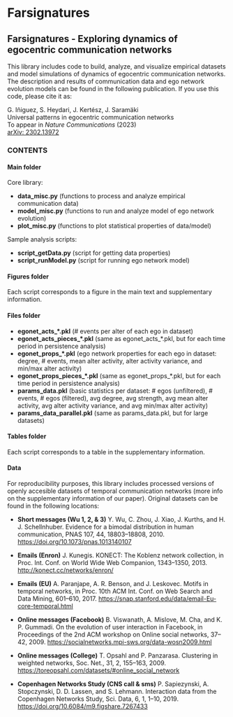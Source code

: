 # Farsignatures

## Farsignatures - Exploring dynamics of egocentric communication networks

This library includes code to build, analyze, and visualize empirical datasets and model simulations of dynamics of egocentric communication networks. The description and results of communication data and ego network evolution models can be found in the following publication. If you use this code, please cite it as:

G. Iñiguez, S. Heydari, J. Kertész, J. Saramäki  
Universal patterns in egocentric communication networks  
To appear in *Nature Communications* (2023)  
[arXiv: 2302.13972](https://arxiv.org/abs/2302.13972)


### CONTENTS

#### Main folder

Core library:
- **data_misc.py** (functions to process and analyze empirical communication data)
- **model_misc.py** (functions to run and analyze model of ego network evolution)
- **plot_misc.py** (functions to plot statistical properties of data/model)

Sample analysis scripts:
- **script_getData.py** (script for getting data properties)
- **script_runModel.py** (script for running ego network model)

#### Figures folder

Each script corresponds to a figure in the main text and supplementary information.

#### Files folder

- **egonet_acts_\*.pkl** (# events per alter of each ego in dataset)
- **egonet_acts_pieces_\*.pkl** (same as egonet_acts_\*.pkl, but for each time period in persistence analysis)
- **egonet_props_\*.pkl** (ego network properties for each ego in dataset: degree, # events, mean alter activity, alter activity variance, and min/max alter activity)
- **egonet_props_pieces_\*.pkl** (same as egonet_props_\*.pkl, but for each time period in persistence analysis)
- **params_data.pkl** (basic statistics per dataset: # egos (unfiltered), # events, # egos (filtered), avg degree, avg strength, avg mean alter activity, avg alter activity variance, and avg min/max alter activity)
- **params_data_parallel.pkl** (same as params_data.pkl, but for large datasets)

#### Tables folder

Each script corresponds to a table in the supplementary information.

#### Data

For reproducibility purposes, this library includes processed versions of openly accesible datasets of temporal communication networks (more info on the supplementary information of our paper). Original datasets can be found in the following locations:

- **Short messages (Wu 1, 2, & 3)** Y. Wu, C. Zhou, J. Xiao, J. Kurths, and H. J. Schellnhuber. Evidence for a bimodal distribution in human communication, PNAS 107, 44, 18803–18808, 2010. https://doi.org/10.1073/pnas.1013140107

- **Emails (Enron)** J. Kunegis. KONECT: The Koblenz network collection, in Proc. Int. Conf. on World Wide Web Companion, 1343–1350, 2013. http://konect.cc/networks/enron/

- **Emails (EU)** A. Paranjape, A. R. Benson, and J. Leskovec. Motifs in temporal networks, in Proc. 10th ACM Int. Conf. on Web Search and Data Mining, 601–610, 2017. https://snap.stanford.edu/data/email-Eu-core-temporal.html

- **Online messages (Facebook)** B. Viswanath, A. Mislove, M. Cha, and K. P. Gummadi. On the evolution of user interaction in Facebook, in Proceedings of the 2nd ACM workshop on Online social networks, 37–42, 2009. https://socialnetworks.mpi-sws.org/data-wosn2009.html

- **Online messages (College)** T. Opsahl and P. Panzarasa. Clustering in weighted networks, Soc. Net., 31, 2, 155–163, 2009. https://toreopsahl.com/datasets/#online_social_network

- **Copenhagen Networks Study (CNS call & sms)** P. Sapiezynski, A. Stopczynski, D. D. Lassen, and S. Lehmann. Interaction data from the Copenhagen Networks Study, Sci. Data, 6, 1, 1–10, 2019. https://doi.org/10.6084/m9.figshare.7267433
